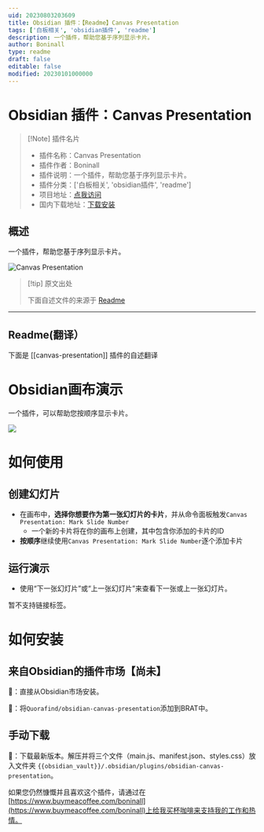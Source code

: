 ```yaml
---
uid: 20230803203609
title: Obsidian 插件：【Readme】Canvas Presentation
tags: ['白板相关', 'obsidian插件', 'readme']
description: 一个插件，帮助您基于序列显示卡片。
author: Boninall
type: readme
draft: false
editable: false
modified: 20230101000000
---
```


# Obsidian 插件：Canvas Presentation

> [!Note] 插件名片
> - 插件名称：Canvas Presentation
> - 插件作者：Boninall
> - 插件说明：一个插件，帮助您基于序列显示卡片。
> - 插件分类：['白板相关', 'obsidian插件', 'readme']
> - 项目地址：[点我访问](https://github.com/Quorafind/Obsidian-Canvas-Presentation)
> - 国内下载地址：[下载安装](https://pkmer.cn/products/plugin/pluginMarket/?canvas-presentation)

## 概述

一个插件，帮助您基于序列显示卡片。

![Canvas Presentation](https://cdn.pkmer.cn/covers/canvas-presentation_new.gif!pkmer)

> [!tip] 原文出处
> 
>下面自述文件的来源于 [Readme](https://ghproxy.net/https://raw.githubusercontent.com/Quorafind/Obsidian-Canvas-Presentation/master/README.md)
> 

---

## Readme(翻译）

下面是 [[canvas-presentation]] 插件的自述翻译


# Obsidian画布演示

一个插件，可以帮助您按顺序显示卡片。

![](https://raw.githubusercontent.com/Quorafind/obsidian-canvas-presentation/master/PPT.gif)

# 如何使用

## 创建幻灯片
- 在画布中，**选择你想要作为第一张幻灯片的卡片**，并从命令面板触发`Canvas Presentation: Mark Slide Number`
	- 一个新的卡片将在你的画布上创建，其中包含你添加的卡片的ID
- **按顺序**继续使用`Canvas Presentation: Mark Slide Number`逐个添加卡片

## 运行演示
- 使用“下一张幻灯片”或“上一张幻灯片”来查看下一张或上一张幻灯片。

暂不支持链接标签。

# 如何安装

## 来自Obsidian的插件市场【尚未】
💜：直接从Obsidian市场安装。

🚗：将`Quorafind/obsidian-canvas-presentation`添加到BRAT中。

## 手动下载

🚚：下载最新版本。解压并将三个文件（main.js、manifest.json、styles.css）放入文件夹 `{{obsidian_vault}}/.obsidian/plugins/obsidian-canvas-presentation`。

如果您仍然慷慨并且喜欢这个插件，请通过在[https://www.buymeacoffee.com/boninall](https://www.buymeacoffee.com/boninall)上给我买杯咖啡来支持我的工作和热情。





